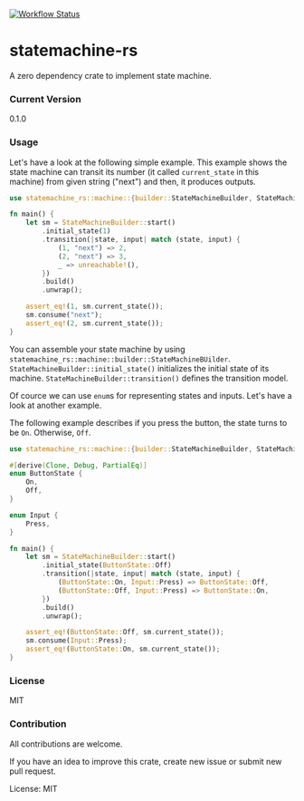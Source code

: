 [![Workflow Status](https://github.com/yuk1ty/statemachine-rs/workflows/Rust/badge.svg)](https://github.com/yuk1ty/statemachine-rs/actions?query=workflow%3A%22Rust%22)

# statemachine-rs

A zero dependency crate to implement state machine.

### Current Version
0.1.0

### Usage
Let's have a look at the following simple example. This example shows the state machine
can transit its number (it called `current_state` in this machine)
from given string ("next") and then, it produces outputs.

```rust
use statemachine_rs::machine::{builder::StateMachineBuilder, StateMachine};

fn main() {
    let sm = StateMachineBuilder::start()
        .initial_state(1)
        .transition(|state, input| match (state, input) {
            (1, "next") => 2,
            (2, "next") => 3,
            _ => unreachable!(),
        })
        .build()
        .unwrap();

    assert_eq!(1, sm.current_state());
    sm.consume("next");
    assert_eq!(2, sm.current_state());
}
```

You can assemble your state machine by using `statemachine_rs::machine::builder::StateMachineBUilder`.
`StateMachineBuilder::initial_state()` initializes the initial state of its machine.
`StateMachineBuilder::transition()` defines the transition model.

Of cource we can use `enum`s for representing states and inputs. Let's have a look at another example.

The following example describes if you press the button, the state turns to be `On`. Otherwise, `Off`.

```rust
use statemachine_rs::machine::{builder::StateMachineBuilder, StateMachine};

#[derive(Clone, Debug, PartialEq)]
enum ButtonState {
    On,
    Off,
}

enum Input {
    Press,
}

fn main() {
    let sm = StateMachineBuilder::start()
        .initial_state(ButtonState::Off)
        .transition(|state, input| match (state, input) {
            (ButtonState::On, Input::Press) => ButtonState::Off,
            (ButtonState::Off, Input::Press) => ButtonState::On,
        })
        .build()
        .unwrap();

    assert_eq!(ButtonState::Off, sm.current_state());
    sm.consume(Input::Press);
    assert_eq!(ButtonState::On, sm.current_state());
}
```
### License
MIT

### Contribution
All contributions are welcome.

If you have an idea to improve this crate, create new issue or submit new pull request.

License: MIT

